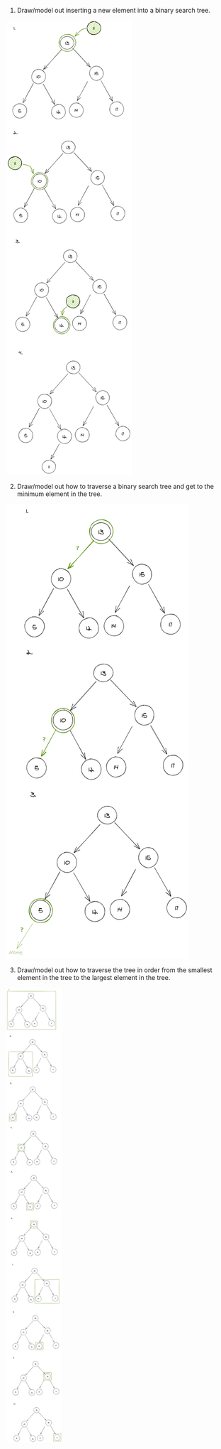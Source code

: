 1. Draw/model out inserting a new element into a binary search tree.

![binary-search-trees-1.png](./images/binary-search-trees-1.png)

2. Draw/model out how to traverse a binary search tree and get to the minimum element in the tree.

![binary-search-trees-2.png](./images/binary-search-trees-2.png)

3. Draw/model out how to traverse the tree in order from the smallest element in the tree to the largest element in the tree.

![binary-search-trees-3.png](./images/binary-search-trees-3.png)